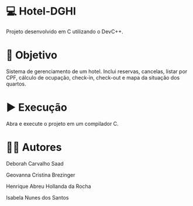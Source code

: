 # 💻 Hotel-DGHI
Projeto desenvolvido em C utilizando o DevC++.

# 🎯 Objetivo
Sistema de gerenciamento de um hotel. Inclui reservas, cancelas, listar por CPF, cálculo de ocupação, check-in, check-out e mapa da situação dos quartos.

# ▶️ Execução
Abra e execute o projeto em um compilador C.

# 👨‍💻 Autores
Deborah Carvalho Saad

Geovanna Cristina Brezinger

Henrique Abreu Hollanda da Rocha

Isabela Nunes dos Santos
